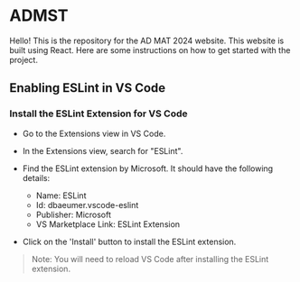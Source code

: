 # ADMST

Hello! This is the repository for the AD MAT 2024 website. This website is built using React. Here are some instructions on how to get started with the project.

## Enabling ESLint in VS Code

### Install the ESLint Extension for VS Code

- Go to the Extensions view in VS Code.

- In the Extensions view, search for "ESLint".

- Find the ESLint extension by Microsoft. It should have the following details:

  - Name: ESLint
  - Id: dbaeumer.vscode-eslint
  - Publisher: Microsoft
  - VS Marketplace Link: ESLint Extension

- Click on the 'Install' button to install the ESLint extension.

> Note: You will need to reload VS Code after installing the ESLint extension.
